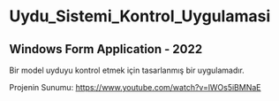 # Uydu_Sistemi_Kontrol_Uygulamasi
## Windows Form Application - 2022

Bir model uyduyu kontrol etmek için tasarlanmış bir uygulamadır.

Projenin Sunumu: https://www.youtube.com/watch?v=lWOs5iBMNaE
